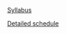 [Syllabus](https://jobschepens.github.io/textanalyse22/syllabus.html) 

[Detailed schedule](https://jobschepens.github.io/textanalyse22/detailedschedule.html) 